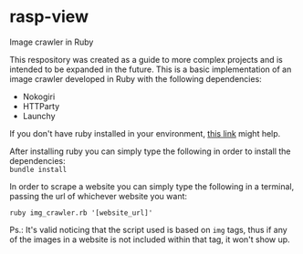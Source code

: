 # rasp-view
Image crawler in Ruby

This respository was created as a guide to more complex projects and is intended to be expanded in the future.
This is a basic implementation of an image crawler developed in Ruby with the following dependencies:

 - Nokogiri
 - HTTParty
 - Launchy

If you don't have ruby installed in your environment, [this link](https://www.ruby-lang.org/pt/documentation/installation/) might help.

After installing ruby you can simply type the following in order to install the dependencies:  
 `bundle install`  


In order to scrape a website you can simply type the following in a terminal, passing the url of whichever website you want:

`ruby img_crawler.rb '[website_url]'`

Ps.: It's valid noticing that the script used is based on `img` tags, thus if any of the images in a website is not included within that tag, it won't show up.
